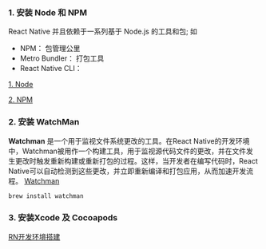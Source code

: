 
### 1. 安装 Node 和 NPM

React Native 并且依赖于一系列基于 Node.js 的工具和包; 如

- NPM： 包管理公里
- Metro Bundler： 打包工具
- React Native CLI：

[1. Node](../Node/1.%20Node.md)

[2. NPM](../Node/2.%20NPM.md)

### 2. 安装 WatchMan

**Watchman** 是一个用于监视文件系统更改的工具。在React Native的开发环境中，Watchman被用作一个构建工具，用于监视源代码文件的更改，并在文件发生更改时触发重新构建或重新打包的过程。这样，当开发者在编写代码时，React Native可以自动检测到这些更改，并立即重新编译和打包应用，从而加速开发流程。 [Watchman](https://facebook.github.io/watchman/)

```sh
brew install watchman
```

### 3. 安装Xcode 及 Cocoapods



[RN开发环境搭建](https://reactnative.cn/docs/environment-setup)